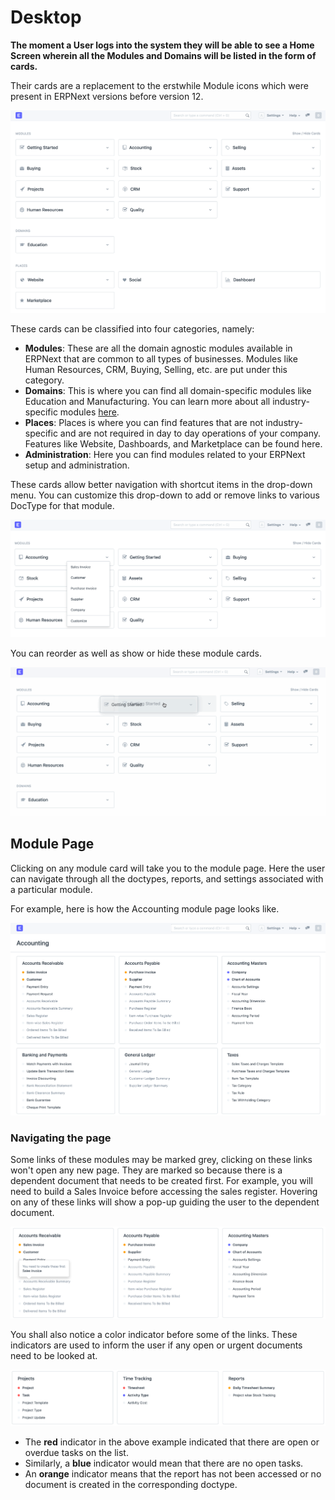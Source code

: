 
# Desktop


**The moment a User logs into the system they will be able to see a Home Screen wherein all the Modules and Domains will be listed in the form of cards.**


Their cards are a replacement to the erstwhile Module icons which were present in ERPNext versions before version 12.


![New Desktop](/files/desktop.png)


These cards can be classified into four categories, namely:


* **Modules**: These are all the domain agnostic modules available in ERPNext that are common to all types of businesses. Modules like Human Resources, CRM, Buying, Selling, etc. are put under this category.
* **Domains**: This is where you can find all domain-specific modules like Education and Manufacturing. You can learn more about all industry-specific modules [here](/docs/v13/user/manual/en#3-industry-specific-modules).
* **Places**: Places is where you can find features that are not industry-specific and are not required in day to day operations of your company. Features like Website, Dashboards, and Marketplace can be found here.
* **Administration**: Here you can find modules related to your ERPNext setup and administration.


These cards allow better navigation with shortcut items in the drop-down menu. You can customize this drop-down to add or remove links to various DocType for that module.


![Desktop Dropdown](/files/desktop-dropdown.png)


You can reorder as well as show or hide these module cards.


![Drag and Drop](/files/drag-and-drop.gif)


## Module Page


Clicking on any module card will take you to the module page. Here the user can navigate through all the doctypes, reports, and settings associated with a particular module.


For example, here is how the Accounting module page looks like.


![Accounts Module](/files/accounts-module-page.png)


### Navigating the page


Some links of these modules may be marked grey, clicking on these links won't open any new page. They are marked so because there is a dependent document that needs to be created first. For example, you will need to build a Sales Invoice before accessing the sales register. Hovering on any of these links will show a pop-up guiding the user to the dependent document.


![Muted Link in Module Page](/files/module-link-hover.png)


You shall also notice a color indicator before some of the links. These indicators are used to inform the user if any open or urgent documents need to be looked at.


![Color Indicators](/files/color-indicator.png)


* The **red** indicator in the above example indicated that there are open or overdue tasks on the list.
* Similarly, a **blue** indicator would mean that there are no open tasks.
* An **orange** indicator means that the report has not been accessed or no document is created in the corresponding doctype.


